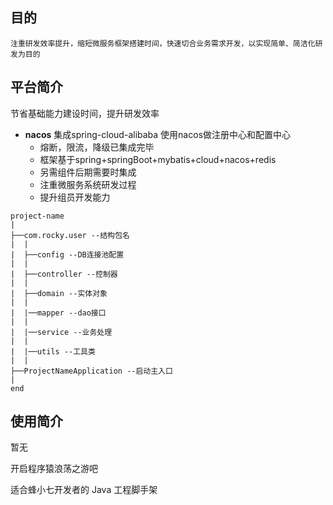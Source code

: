 ## 目的
    注重研发效率提升，缩短微服务框架搭建时间，快速切合业务需求开发，以实现简单、简洁化研发为目的
    
## 平台简介
节省基础能力建设时间，提升研发效率
- **nacos** 集成spring-cloud-alibaba 使用nacos做注册中心和配置中心
  - 熔断，限流，降级已集成完毕
  - 框架基于spring+springBoot+mybatis+cloud+nacos+redis
  - 另需组件后期需要时集成
  - 注重微服务系统研发过程
  - 提升组员开发能力

```
project-name
|
├──com.rocky.user --结构包名
|  |
|  ├──config --DB连接池配置
|  |
|  ├──controller --控制器
|  |
|  ├──domain --实体对象
|  |
|  |──mapper --dao接口
|  |
|  |──service --业务处理
|  |
|  |──utils --工具类
|  |
├──ProjectNameApplication --启动主入口
|
end

```

## 使用简介
暂无

开启程序猿浪荡之游吧

适合蜂小七开发者的 Java 工程脚手架

